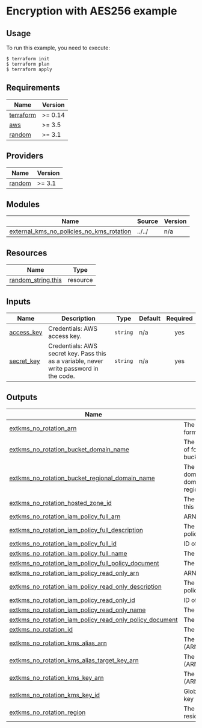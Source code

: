 # Encryption with AES256 example

## Usage

To run this example, you need to execute:

```
$ terraform init
$ terraform plan
$ terraform apply
```

<!-- BEGINNING OF PRE-COMMIT-TERRAFORM DOCS HOOK -->
## Requirements

| Name | Version |
|------|---------|
| <a name="requirement_terraform"></a> [terraform](#requirement\_terraform) | >= 0.14 |
| <a name="requirement_aws"></a> [aws](#requirement\_aws) | >= 3.5 |
| <a name="requirement_random"></a> [random](#requirement\_random) | >= 3.1 |

## Providers

| Name | Version |
|------|---------|
| <a name="provider_random"></a> [random](#provider\_random) | >= 3.1 |

## Modules

| Name | Source | Version |
|------|--------|---------|
| <a name="module_external_kms_no_policies_no_kms_rotation"></a> [external\_kms\_no\_policies\_no\_kms\_rotation](#module\_external\_kms\_no\_policies\_no\_kms\_rotation) | ../../ | n/a |

## Resources

| Name | Type |
|------|------|
| [random_string.this](https://registry.terraform.io/providers/hashicorp/random/latest/docs/resources/string) | resource |

## Inputs

| Name | Description | Type | Default | Required |
|------|-------------|------|---------|:--------:|
| <a name="input_access_key"></a> [access\_key](#input\_access\_key) | Credentials: AWS access key. | `string` | n/a | yes |
| <a name="input_secret_key"></a> [secret\_key](#input\_secret\_key) | Credentials: AWS secret key. Pass this as a variable, never write password in the code. | `string` | n/a | yes |

## Outputs

| Name | Description |
|------|-------------|
| <a name="output_extkms_no_rotation_arn"></a> [extkms\_no\_rotation\_arn](#output\_extkms\_no\_rotation\_arn) | The ARN of the bucket. Will be of format arn:aws:s3:::bucketname. |
| <a name="output_extkms_no_rotation_bucket_domain_name"></a> [extkms\_no\_rotation\_bucket\_domain\_name](#output\_extkms\_no\_rotation\_bucket\_domain\_name) | The bucket domain name. Will be of format bucketname.s3.amazonaws.com. |
| <a name="output_extkms_no_rotation_bucket_regional_domain_name"></a> [extkms\_no\_rotation\_bucket\_regional\_domain\_name](#output\_extkms\_no\_rotation\_bucket\_regional\_domain\_name) | The bucket region-specific domain name. The bucket domain name including the region name. |
| <a name="output_extkms_no_rotation_hosted_zone_id"></a> [extkms\_no\_rotation\_hosted\_zone\_id](#output\_extkms\_no\_rotation\_hosted\_zone\_id) | The Route 53 Hosted Zone ID for this bucket's region. |
| <a name="output_extkms_no_rotation_iam_policy_full_arn"></a> [extkms\_no\_rotation\_iam\_policy\_full\_arn](#output\_extkms\_no\_rotation\_iam\_policy\_full\_arn) | ARN of the full right policy |
| <a name="output_extkms_no_rotation_iam_policy_full_description"></a> [extkms\_no\_rotation\_iam\_policy\_full\_description](#output\_extkms\_no\_rotation\_iam\_policy\_full\_description) | The description of the full right policy |
| <a name="output_extkms_no_rotation_iam_policy_full_id"></a> [extkms\_no\_rotation\_iam\_policy\_full\_id](#output\_extkms\_no\_rotation\_iam\_policy\_full\_id) | ID of the full right policy |
| <a name="output_extkms_no_rotation_iam_policy_full_name"></a> [extkms\_no\_rotation\_iam\_policy\_full\_name](#output\_extkms\_no\_rotation\_iam\_policy\_full\_name) | The name of the full right policy |
| <a name="output_extkms_no_rotation_iam_policy_full_policy_document"></a> [extkms\_no\_rotation\_iam\_policy\_full\_policy\_document](#output\_extkms\_no\_rotation\_iam\_policy\_full\_policy\_document) | The policy document |
| <a name="output_extkms_no_rotation_iam_policy_read_only_arn"></a> [extkms\_no\_rotation\_iam\_policy\_read\_only\_arn](#output\_extkms\_no\_rotation\_iam\_policy\_read\_only\_arn) | ARN of the read only policy |
| <a name="output_extkms_no_rotation_iam_policy_read_only_description"></a> [extkms\_no\_rotation\_iam\_policy\_read\_only\_description](#output\_extkms\_no\_rotation\_iam\_policy\_read\_only\_description) | The description of the read only policy |
| <a name="output_extkms_no_rotation_iam_policy_read_only_id"></a> [extkms\_no\_rotation\_iam\_policy\_read\_only\_id](#output\_extkms\_no\_rotation\_iam\_policy\_read\_only\_id) | ID of the read only policy |
| <a name="output_extkms_no_rotation_iam_policy_read_only_name"></a> [extkms\_no\_rotation\_iam\_policy\_read\_only\_name](#output\_extkms\_no\_rotation\_iam\_policy\_read\_only\_name) | The name of the read only policy |
| <a name="output_extkms_no_rotation_iam_policy_read_only_policy_document"></a> [extkms\_no\_rotation\_iam\_policy\_read\_only\_policy\_document](#output\_extkms\_no\_rotation\_iam\_policy\_read\_only\_policy\_document) | The policy document |
| <a name="output_extkms_no_rotation_id"></a> [extkms\_no\_rotation\_id](#output\_extkms\_no\_rotation\_id) | The name of the bucket. |
| <a name="output_extkms_no_rotation_kms_alias_arn"></a> [extkms\_no\_rotation\_kms\_alias\_arn](#output\_extkms\_no\_rotation\_kms\_alias\_arn) | The Amazon Resource Name (ARN) of the key alias |
| <a name="output_extkms_no_rotation_kms_alias_target_key_arn"></a> [extkms\_no\_rotation\_kms\_alias\_target\_key\_arn](#output\_extkms\_no\_rotation\_kms\_alias\_target\_key\_arn) | The Amazon Resource Name (ARN) of the target key identifier |
| <a name="output_extkms_no_rotation_kms_key_arn"></a> [extkms\_no\_rotation\_kms\_key\_arn](#output\_extkms\_no\_rotation\_kms\_key\_arn) | The Amazon Resource Name (ARN) of the key |
| <a name="output_extkms_no_rotation_kms_key_id"></a> [extkms\_no\_rotation\_kms\_key\_id](#output\_extkms\_no\_rotation\_kms\_key\_id) | Globally unique identifier for the key |
| <a name="output_extkms_no_rotation_region"></a> [extkms\_no\_rotation\_region](#output\_extkms\_no\_rotation\_region) | The AWS region this bucket resides in. |
<!-- END OF PRE-COMMIT-TERRAFORM DOCS HOOK -->
